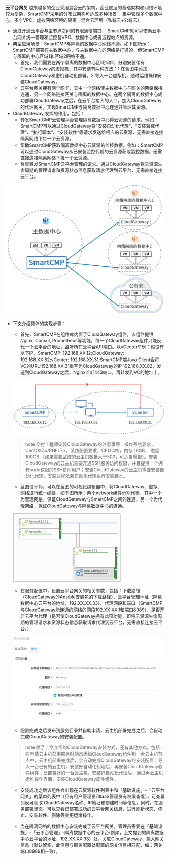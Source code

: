 **云平台网关**
越来越多的企业采用混合云的架构，企业底层的基础架构和网络环境较为复杂，SmartCMP采用的分布式架构可适应多种场景：
集中管理多个数据中心，多个VPC，虚拟网络环境的隔离；混合云环境（私有云+公有云）。

+ 通过开通云平台与主节点之间的有限通信端口， SmartCMP就可以借助云平台网关统一管理和监控各VPC、数据中心或者远程站点的资源。
+ 典型应用场景：SmartCMP与隔离的数据中心网络不通。如下图所示：SmartCMP部署在主数据中心，与主数据中心的网络是打通的，但SmartCMP与隔离的中心区域1和区域2网络不通。
    + 首先，我们需要在两个隔离的数据中心区域1和2，分别安装带有CloudGateway的虚拟机，其中安装有两种方法：1.在蓝图中添加CloudGateway和虚机自动化部署。2.导入一台虚拟机，通过运维操作安装CloudGateway。
    + 云平台网关拥有两个网卡，其中一个网络使主数据中心与网关的网络保持连通，另一个网络链接网关与隔离的数据中心。在两个隔离的数据中心成功部署CloudGateway之后，在云平台接入的入口，加入CloudGateway的代理网关，实现SmartCMP与隔离数据中心连通并管理其资源。
+ CloudGateway 发挥的作用，包括：
    + 转发SmartCMP云管理平台管理隔离数据中心得云资源的请求。例如：SmartCMP可以通过CloudGateway将“安装自动化代理“、“安装监控代理“、“执行脚本“、“安装软件“等请求发送给相应的云资源，无需直接连接隔离网络下每一个云资源。
    + 帮助SmartCMP获取隔离数据中心云资源的监控数据。例如：SmartCMP可以通过CloudGateway从已安装监控代理的云资源获取监控数据，无需直接连接隔离网络下每一个云资源。
    + 负责转发SmartCMP云平台管理的请求。通过CloudGateway将云资源生命周期的管理请求和资源状态信息获取请求代理到云平台，无需直接连接云平台。


![CloudGateway](../../picture/Admin/CloudGateway.png)

+ 下文介绍具体的实现步骤：

    + 首先，SmartCMP在组件库内置了CloudGateway组件，该组件提供Nginx, Consul, Prometheus等功能，每一个CloudGateway组件只能反代一个云平台的地址，监听所在云平台API端口。以vCenter举例：假设有以下IP，SmartCMP: 192.168.XX.12;CloudGateway: 192.168.XX.82;vCenter: 192.168.XX.31;SmartCMP端Java Client会将VC的URL:192.168.XX.31重写为CloudGateway的IP 192.168.XX.82，发送到CloudGateway之后，Nginx监听443端口，再转发到VC的地址上。

     ![CloudGateway反代](../../picture/Admin/CloudGateway反代.png) 

    >note    交付工程师安装CloudGateway的注意事项：操作系统要求，CentOS7.x/RHEL7.x，系统配置要求，CPU 4核，内存 16GB， 磁盘 100GB （如果需要监控的云主机数量大于500，可适当增配）。安装CloudGateway的云主机需要开通SSH服务访问权限，并且提供一个拥有sudo权限的SSH访问用户；安装CloudGateway的云主机需要安装自动化代理，安装过程依赖自动化代理执行安装脚本。

    + 蓝图设计师，可以在蓝图的可视化编辑器中，将CloudGateway、虚拟、网络进行统一编排，如下图所示：两个network组件分别代表，其中一个为管理网络，保证CloudGateway与SmartCMP之间的连通，另一个为代理网络，保证CloudGateway与隔离数据中心的连通。
    
    ![CloudGateway+VM+Network](../../picture/Admin/CloudGateway+VM+Network.png)   

    + 在服务配置中，设置云平台网关的相关参数，包括：下载路径（CloudGateway的Ansible安装包的下载路径）、云平台管理地址（隔离数据中心云平台的地址，192.XX.XX.33）、代理网段和端口（SmartCMP与CloudGateway能连通的网络的网段192.XX.XX.1和端口8989）、是否开启云平台代理（是否使CloudGateway拥有此项功能，即将云资源生命周期的管理请求和资源状态信息获取请求代理到云平台，无需直接连接云平台。）

     ![CloudGateway参数配置](../../picture/Admin/CloudGateway参数配置.png)   

    + 配置完成之后发布到服务目录并自助申请，云主机部署完成之后，会自动完成CloudGateway的安装配置。
    >note 除了上文介绍的CloudGateway安装方式，还有其他方式，包括：在申请云主机部署服务时动态添加CloudGateway组件到一台云主机节点中，云主机部署完成后，会自动完成CloudGateway的安装配置；导入一台已有的云主机，安装好自动化代理后，再安装CloudGateway软件组件；已部署好的一台云主机，安装好自动化代理后，通过再云主机运维操作界面，安装CloudGateway软件组件。

    + 安装成功之后该组件会出现在云资源软件列表中和「基础设施」-「云平台网关」的菜单列表中（只有租户管理员和IaaS管理员有权限查看），可查看列表可获取 CloudGateway名称、IP地址和创建时间等信息。同时，在服务部署里面，可以查看已部署成功的云平台网关信息，进行刷新状态、停止、安装软件、删除等变更运维操作。

    + 当在隔离网络的数据中心安装完成了云平台网关，管理员需要在「基础设施」-「云平台管理」-隔离数据中心的云平台(例如，上文提到的隔离数据中心云平台的地址，192.XX.XX.33）处，关联CloudGateway，输入网关信息（默认留空，此信息与服务配置处配置的网关信息相匹配，如：网关端口8989相一致）。

